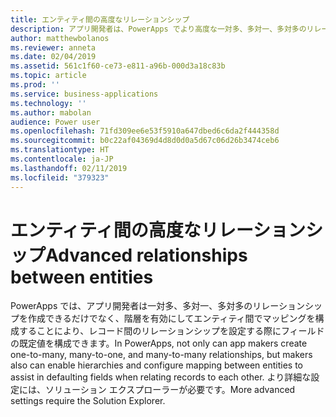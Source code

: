 ```yaml
---
title: エンティティ間の高度なリレーションシップ
description: アプリ開発者は、PowerApps でより高度な一対多、多対一、多対多のリレーションシップを作成できます。
author: matthewbolanos
ms.reviewer: anneta
ms.date: 02/04/2019
ms.assetid: 561c1f60-ce73-e811-a96b-000d3a18c83b
ms.topic: article
ms.prod: ''
ms.service: business-applications
ms.technology: ''
ms.author: mabolan
audience: Power user
ms.openlocfilehash: 71fd309ee6e53f5910a647dbed6c6da2f444358d
ms.sourcegitcommit: b0c22af04369d4d8d0d0a5d67c06d26b3474ceb6
ms.translationtype: HT
ms.contentlocale: ja-JP
ms.lasthandoff: 02/11/2019
ms.locfileid: "379323"
---
```

# <a name="advanced-relationships-between-entities"></a><span data-ttu-id="56f41-103">エンティティ間の高度なリレーションシップ</span><span class="sxs-lookup"><span data-stu-id="56f41-103">Advanced relationships between entities</span></span>




<span data-ttu-id="56f41-104">PowerApps では、アプリ開発者は一対多、多対一、多対多のリレーションシップを作成できるだけでなく、階層を有効にしてエンティティ間でマッピングを構成することにより、レコード間のリレーションシップを設定する際にフィールドの既定値を構成できます。</span><span class="sxs-lookup"><span data-stu-id="56f41-104">In PowerApps, not only can app makers create one-to-many, many-to-one, and many-to-many relationships, but makers also can enable hierarchies and configure mapping between entities to assist in defaulting fields when relating records to each other.</span></span> <span data-ttu-id="56f41-105">より詳細な設定には、ソリューション エクスプローラーが必要です。</span><span class="sxs-lookup"><span data-stu-id="56f41-105">More advanced settings require the Solution Explorer.</span></span>